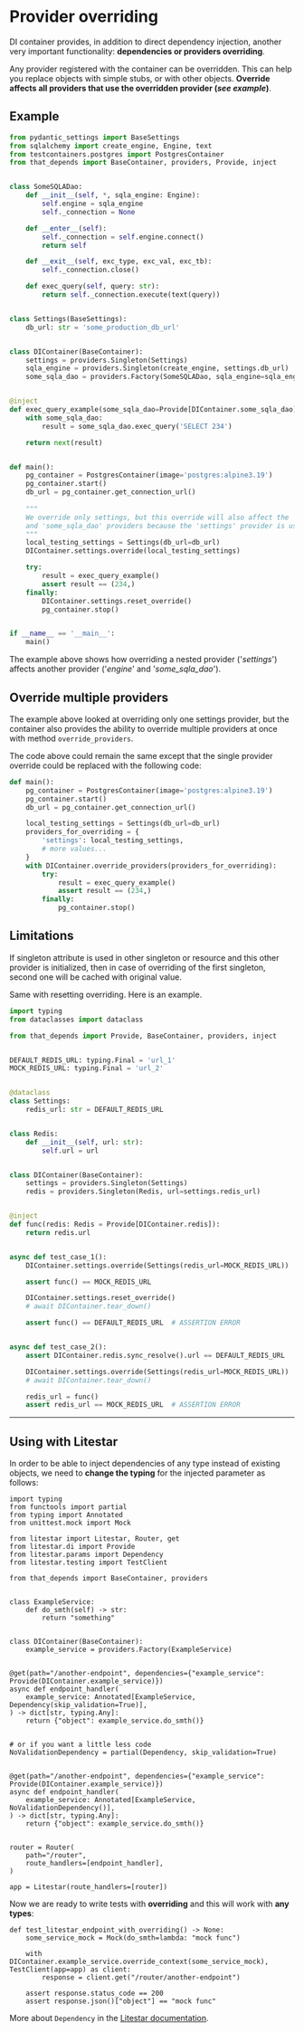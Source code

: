 # Provider overriding

DI container provides, in addition to direct dependency injection, another very important functionality: 
**dependencies or providers overriding**.

Any provider registered with the container can be overridden. 
This can help you replace objects with simple stubs, or with other objects.
**Override affects all providers that use the overridden provider (_see example_)**.

## Example

```python
from pydantic_settings import BaseSettings
from sqlalchemy import create_engine, Engine, text
from testcontainers.postgres import PostgresContainer
from that_depends import BaseContainer, providers, Provide, inject


class SomeSQLADao:
    def __init__(self, *, sqla_engine: Engine):
        self.engine = sqla_engine
        self._connection = None

    def __enter__(self):
        self._connection = self.engine.connect()
        return self

    def __exit__(self, exc_type, exc_val, exc_tb):
        self._connection.close()

    def exec_query(self, query: str):
        return self._connection.execute(text(query))


class Settings(BaseSettings):
    db_url: str = 'some_production_db_url'


class DIContainer(BaseContainer):
    settings = providers.Singleton(Settings)
    sqla_engine = providers.Singleton(create_engine, settings.db_url)
    some_sqla_dao = providers.Factory(SomeSQLADao, sqla_engine=sqla_engine)


@inject
def exec_query_example(some_sqla_dao=Provide[DIContainer.some_sqla_dao]):
    with some_sqla_dao:
        result = some_sqla_dao.exec_query('SELECT 234')

    return next(result)


def main():
    pg_container = PostgresContainer(image='postgres:alpine3.19')
    pg_container.start()
    db_url = pg_container.get_connection_url()
    
    """
    We override only settings, but this override will also affect the 'sqla_engine' 
    and 'some_sqla_dao' providers because the 'settings' provider is used by them!
    """
    local_testing_settings = Settings(db_url=db_url)
    DIContainer.settings.override(local_testing_settings)

    try:
        result = exec_query_example()
        assert result == (234,)
    finally:
        DIContainer.settings.reset_override()
        pg_container.stop()


if __name__ == '__main__':
    main()

```

The example above shows how overriding a nested provider ('_settings_') 
affects another provider ('_engine_' and '_some_sqla_dao_').

## Override multiple providers

The example above looked at overriding only one settings provider, 
but the container also provides the ability to override 
multiple providers at once with method ```override_providers```. 

The code above could remain the same except that 
the single provider override could be replaced with the following code:

```python
def main():
    pg_container = PostgresContainer(image='postgres:alpine3.19')
    pg_container.start()
    db_url = pg_container.get_connection_url()

    local_testing_settings = Settings(db_url=db_url)
    providers_for_overriding = {
        'settings': local_testing_settings,
        # more values...
    }
    with DIContainer.override_providers(providers_for_overriding):
        try:
            result = exec_query_example()
            assert result == (234,)
        finally:
            pg_container.stop()
```

## Limitations
If singleton attribute is used in other singleton or resource and this other provider is initialized,
then in case of overriding of the first singleton, second one will be cached with original value.

Same with resetting overriding. Here is an example.

```python
import typing
from dataclasses import dataclass

from that_depends import Provide, BaseContainer, providers, inject


DEFAULT_REDIS_URL: typing.Final = 'url_1'
MOCK_REDIS_URL: typing.Final = 'url_2'


@dataclass
class Settings:
    redis_url: str = DEFAULT_REDIS_URL


class Redis:
    def __init__(self, url: str):
        self.url = url


class DIContainer(BaseContainer):
    settings = providers.Singleton(Settings)
    redis = providers.Singleton(Redis, url=settings.redis_url)


@inject
def func(redis: Redis = Provide[DIContainer.redis]):
    return redis.url


async def test_case_1():
    DIContainer.settings.override(Settings(redis_url=MOCK_REDIS_URL))

    assert func() == MOCK_REDIS_URL

    DIContainer.settings.reset_override()
    # await DIContainer.tear_down()

    assert func() == DEFAULT_REDIS_URL  # ASSERTION ERROR


async def test_case_2():
    assert DIContainer.redis.sync_resolve().url == DEFAULT_REDIS_URL

    DIContainer.settings.override(Settings(redis_url=MOCK_REDIS_URL))
    # await DIContainer.tear_down()

    redis_url = func()
    assert redis_url == MOCK_REDIS_URL  # ASSERTION ERROR

```

---
## Using with Litestar
In order to be able to inject dependencies of any type instead of existing objects, 
we need to **change the typing** for the injected parameter as follows:

```python3
import typing
from functools import partial
from typing import Annotated
from unittest.mock import Mock

from litestar import Litestar, Router, get
from litestar.di import Provide
from litestar.params import Dependency
from litestar.testing import TestClient

from that_depends import BaseContainer, providers


class ExampleService:
    def do_smth(self) -> str:
        return "something"


class DIContainer(BaseContainer):
    example_service = providers.Factory(ExampleService)


@get(path="/another-endpoint", dependencies={"example_service": Provide(DIContainer.example_service)})
async def endpoint_handler(
    example_service: Annotated[ExampleService, Dependency(skip_validation=True)],
) -> dict[str, typing.Any]:
    return {"object": example_service.do_smth()}


# or if you want a little less code
NoValidationDependency = partial(Dependency, skip_validation=True)


@get(path="/another-endpoint", dependencies={"example_service": Provide(DIContainer.example_service)})
async def endpoint_handler(
    example_service: Annotated[ExampleService, NoValidationDependency()],
) -> dict[str, typing.Any]:
    return {"object": example_service.do_smth()}


router = Router(
    path="/router",
    route_handlers=[endpoint_handler],
)

app = Litestar(route_handlers=[router])
```

Now we are ready to write tests with **overriding** and this will work with **any types**:
```python3
def test_litestar_endpoint_with_overriding() -> None:
    some_service_mock = Mock(do_smth=lambda: "mock func")

    with DIContainer.example_service.override_context(some_service_mock), TestClient(app=app) as client:
        response = client.get("/router/another-endpoint")

    assert response.status_code == 200
    assert response.json()["object"] == "mock func"
```

More about `Dependency` 
in the [Litestar documentation](https://docs.litestar.dev/2/usage/dependency-injection.html#the-dependency-function).

